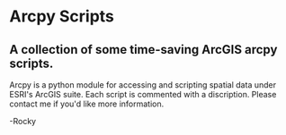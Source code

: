 Arcpy Scripts
=============

## A collection of some time-saving ArcGIS arcpy scripts. 

Arcpy is a python module for accessing and scripting spatial data under ESRI's ArcGIS suite.  Each script is commented with a discription.  Please contact me if you'd like more information.  

-Rocky 
